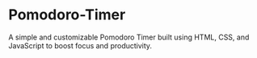 # Pomodoro-Timer
A simple and customizable Pomodoro Timer built using HTML, CSS, and JavaScript to boost focus and productivity.

